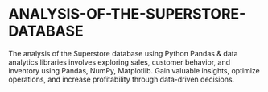 # ANALYSIS-OF-THE-SUPERSTORE-DATABASE
The analysis of the Superstore database using Python Pandas &amp; data analytics libraries involves exploring sales, customer behavior, and inventory using Pandas, NumPy, Matplotlib. Gain valuable insights, optimize operations, and increase profitability through data-driven decisions.
